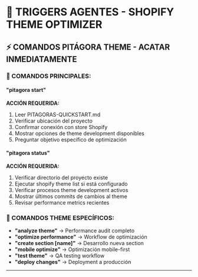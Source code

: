 # 🎯 TRIGGERS AGENTES - SHOPIFY THEME OPTIMIZER

## ⚡ COMANDOS PITÁGORA THEME - ACATAR INMEDIATAMENTE

### **🚀 COMANDOS PRINCIPALES:**

#### **"pitagora start"**
**ACCIÓN REQUERIDA:**
1. Leer PITAGORAS-QUICKSTART.md
2. Verificar ubicación del proyecto
3. Confirmar conexión con store Shopify
4. Mostrar opciones de theme development disponibles
5. Preguntar objetivo específico de optimización

#### **"pitagora status"**
**ACCIÓN REQUERIDA:**
1. Verificar directorio del proyecto existe
2. Ejecutar shopify theme list si está configurado
3. Verificar procesos theme development activos
4. Mostrar últimos commits de cambios al theme
5. Revisar performance metrics recientes

### **🎨 COMANDOS THEME ESPECÍFICOS:**
- **"analyze theme"** → Performance audit completo
- **"optimize performance"** → Workflow de optimización
- **"create section [name]"** → Desarrollo nueva section
- **"mobile optimize"** → Optimización mobile-first
- **"test theme"** → QA testing workflow
- **"deploy changes"** → Deployment a producción

---
